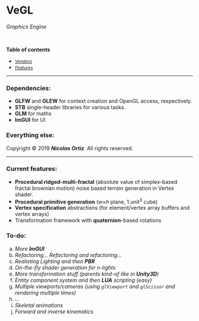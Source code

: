 # VeGL
<p><i> Graphics Engine</i></p>

 &nbsp;
 &nbsp;
  
<html>
  <div>
    <nav>
      <p><b><important>Table of contents</important></b></p>
      <ul type = "disc">
        <li><i><small><a href="#Vendors">Vendors</a></small></i></li>
        <li><i><small><a href="#Features">Features</a></small></i></li>
      </ul>
    </nav> 
  </div>
  <hr>
  <div id="Vendors">
    <section>
      <h3> Dependencies: </h2>
      <ul type = "square">
        <li> <b><important>GLFW</b></important> and <b><important>GLEW</b></important> for context creation and OpenGL access, respectively.</li>
        <li> <b><important>STB</b></important> single-header libraries for various tasks. </li>
        <li> <b><important>GLM</b></important> for maths </li>
        <li> <b><important>ImGUI</b></important> for UI </li>
      </ul>
    </section>
    <section>
      <h3> Everything else: </h2>
      <p>Copyright &copy; 2019 <i><b>Nicolas Ortiz</i></b>. All rights reserved.</p>
    </section>
  </div>
  <hr>
  <div id="Features">
    <section>
      <h3> Current features: </h2>
      <ul type = "square">
        <li> <b>Procedural ridged-multi-fractal</b> (absolute value of simplex-based fractal brownian motion) noise based terrain generation in Vertex shader. </li>
        <li> <b>Procedural primitive generation</b> (<var>w</var>&times;<var>h</var> plane, 1 unit<sup>3</sup> cube) </li>
        <li> <b>Vertex specification</b> abstractions (for element/vertex array buffers and vertex arrays) </li>
        <li> Transformation framework with <b>quaternion</b>-based rotations </li>
      </ul>
    </section>
    <section>
      <h3> To-do: </h2> 
      <ol type = "a"> 
        <li><i>  More <b><important>ImGUI</b></important> </i></li>
        <li><i>  Refactoring... Refactoring and refactoring... </i></li>
        <li><i>  Realisting Lighting and then <b>PBR</b> </i></li>
        <li><i>  On-the-fly shader generation for n-lights </i></li>
        <li><i>  More transformation stuff (parents kind-of like in <b><important>Unity3D</b></important>) </i></li>
        <li><i>  Entity component system and then <b><important>LUA</b></important> scripting (easy) </i></li>
        <li><i>  Multiple viewports/cameras (using <code>glViewport</code> and <code>glScissor</code> and rendering multiple times) </i></li>
        <li><i>  &hellip; </i></li>
        <li><i>  Skeletal animations </i></li>
        <li><i>  Forward and inverse kinematics </i></li>
      </ol> 
    </section>
  </div>
</html>
